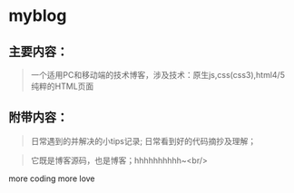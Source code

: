 # myblog
主要内容：
--------

> 一个适用PC和移动端的技术博客，涉及技术：原生js,css(css3),html4/5
> 纯粹的HTML页面


附带内容：
--------
   > 日常遇到的并解决的小tips记录;
   > 日常看到好的代码摘抄及理解；
   
   > 它既是博客源码，也是博客；hhhhhhhhhh~\<br/\>




more coding more love



